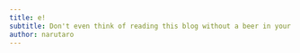```yaml
---
title: e!
subtitle: Don't even think of reading this blog without a beer in your hand       
author: narutaro
---
```

<script src="https://gist.github.com/narutaro/64d3b6edd16625ca3e58.js"></script>
